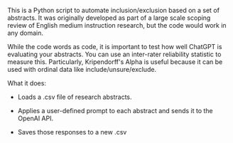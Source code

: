 This is a Python script to automate inclusion/exclusion based on a set of abstracts. It was originally developed as part of a large scale scoping review of English medium instruction research, but the code would work in any domain. 

While the code words as code, it is important to test how well ChatGPT is evaluating your abstracts. You can use an inter-rater reliability statistic to measure this. Particularly, Kripendorff's Alpha is useful because it can be used with ordinal data like include/unsure/exclude. 

What it does:

- Loads a .csv file of research abstracts. 

- Applies a user-defined prompt to each abstract and sends it to the OpenAI API. 

- Saves those responses to a new .csv
